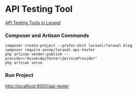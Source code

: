 # API Testing Tool

[API Testing Tools in Laravel](https://www.itsolutionstuff.com/post/api-testing-tools-in-laravel-5example.html)

### Composer and Artisan Commands
```shell script
composer create-project --prefer-dist laravel/laravel blog
composer require asvae/laravel-api-tester
php artisan vendor:publish --provider="Asvae\ApiTester\ServiceProvider"
php artisan serve
```

### Run Project
[http://localhost:8000/api-tester](http://localhost:8000/api-tester)
